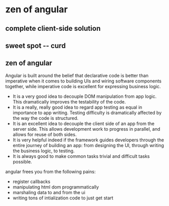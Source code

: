 zen of angular
==============

## complete client-side solution

## sweet spot -- curd

## zen of angular

Angular is built around the belief that declarative code is better than imperative when it comes to building UIs and wiring software components together, while imperative code is excellent for expressing business logic.

* It is a very good idea to decouple DOM manipulation from app logic. This dramatically improves the testability of the code.
* It is a really, really good idea to regard app testing as equal in importance to app writing. Testing difficulty is dramatically affected by the way the code is structured.
* It is an excellent idea to decouple the client side of an app from the server side. This allows development work to progress in parallel, and allows for reuse of both sides.
* It is very helpful indeed if the framework guides developers through the entire journey of building an app: from designing the UI, through writing the business logic, to testing.
* It is always good to make common tasks trivial and difficult tasks possible.

angular frees you from the following pains:

* register callbacks
* manipulating html dom programmatically
* marshaling data to and from the ui
* writing tons of intialization code to just get start